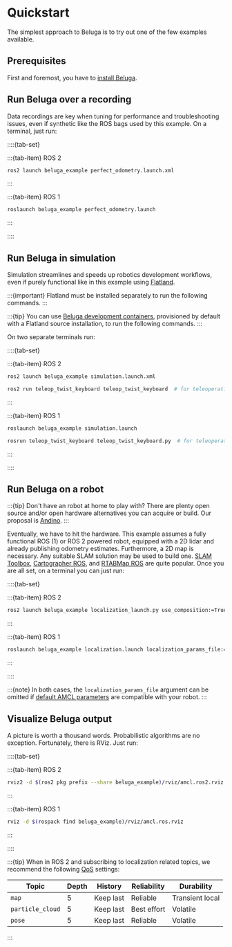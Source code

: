 # Quickstart

The simplest approach to Beluga is to try out one of the few examples available.

## Prerequisites

First and foremost, you have to [install Beluga](./installation).

## Run Beluga over a recording

Data recordings are key when tuning for performance and troubleshooting issues, even if synthetic like the ROS bags used by this example. On a terminal, just run:

::::{tab-set}

:::{tab-item} ROS 2
```bash
ros2 launch beluga_example perfect_odometry.launch.xml
```
:::

:::{tab-item} ROS 1
```bash
roslaunch beluga_example perfect_odometry.launch
```
:::

::::

## Run Beluga in simulation

Simulation streamlines and speeds up robotics development workflows, even if purely functional like in this example using [Flatland](https://flatland-simulator.readthedocs.io).

:::{important}
Flatland must be installed separately to run the following commands.
:::

:::{tip}
You can use [Beluga development containers](https://github.com/Ekumen-OS/beluga/blob/main/DEVELOPING.md#environment), provisioned by default with a Flatland source installation, to run the following commands.
:::

On two separate terminals run:

::::{tab-set}

:::{tab-item} ROS 2
```bash
ros2 launch beluga_example simulation.launch.xml
```
```bash
ros2 run teleop_twist_keyboard teleop_twist_keyboard  # for teleoperation!
```
:::

:::{tab-item} ROS 1
```bash
roslaunch beluga_example simulation.launch
```
```bash
rosrun teleop_twist_keyboard teleop_twist_keyboard.py  # for teleoperation!
```
:::

::::

## Run Beluga on a robot

:::{tip}
Don't have an robot at home to play with? There are plenty open source and/or open hardware alternatives you can acquire or build. Our proposal is [Andino](https://github.com/Ekumen-OS/andino).
:::

Eventually, we have to hit the hardware. This example assumes a fully functional ROS (1) or ROS 2 powered robot, equipped with a 2D lidar and already publishing odometry estimates. Furthermore, a 2D map is necessary. Any suitable SLAM solution may be used to build one. [SLAM Toolbox](https://github.com/SteveMacenski/slam_toolbox), [Cartographer ROS](https://google-cartographer-ros.readthedocs.io/en/latest/), and [RTABMap ROS](https://github.com/introlab/rtabmap_ros) are quite popular. Once you are all set, on a terminal you can just run:

::::{tab-set}

:::{tab-item} ROS 2
```bash
ros2 launch beluga_example localization_launch.py use_composition:=True localization_params_file:=<PARAMS_PATH> localization_map:=<MAP_YAML_PATH>
```
:::

:::{tab-item} ROS 1
```bash
roslaunch beluga_example localization.launch localization_params_file:=<PARAMS_PATH> localization_map:=<MAP_YAML_PATH>
```
:::

::::

:::{note}
In both cases, the `localization_params_file` argument can be omitted if [default AMCL parameters](https://github.com/Ekumen-OS/beluga/blob/main/beluga_example/params) are compatible with your robot.
:::

## Visualize Beluga output

A picture is worth a thousand words. Probabilistic algorithms are no exception. Fortunately, there is RViz. Just run:

::::{tab-set}

:::{tab-item} ROS 2
```bash
rviz2 -d $(ros2 pkg prefix --share beluga_example)/rviz/amcl.ros2.rviz
```
:::

:::{tab-item} ROS 1
```bash
rviz -d $(rospack find beluga_example)/rviz/amcl.ros.rviz
```
:::

::::

:::{tip}
When in ROS 2 and subscribing to localization related topics, we recommend the following [QoS](https://docs.ros.org/en/rolling/Concepts/Intermediate/About-Quality-of-Service-Settings.html) settings:

| Topic            | Depth | History   | Reliability | Durability      |
|------------------|-------|-----------|-------------|-----------------|
| `map`            | 5     | Keep last | Reliable    | Transient local |
| `particle_cloud` | 5     | Keep last | Best effort | Volatile        |
| `pose`           | 5     | Keep last | Reliable    | Volatile        |
:::
